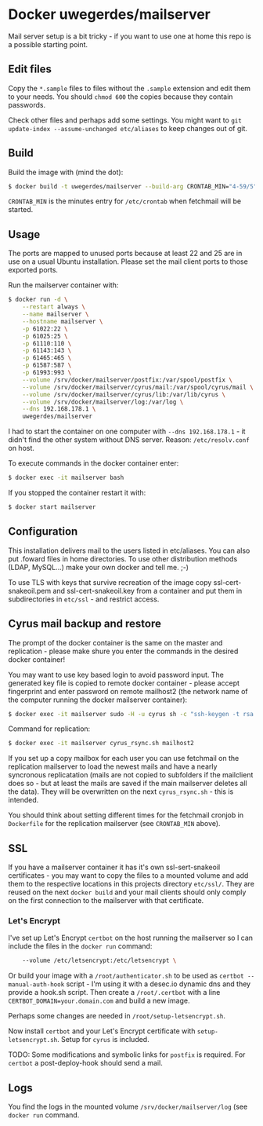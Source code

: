 # Docker uwegerdes/mailserver

Mail server setup is a bit tricky - if you want to use one at home this repo is a possible starting point.

## Edit files

Copy the `*.sample` files to files without the `.sample` extension and edit them to your needs. You should `chmod 600` the copies because they contain passwords.

Check other files and perhaps add some settings. You might want to `git update-index --assume-unchanged etc/aliases` to keep changes out of git.

## Build

Build the image with (mind the dot):

```bash
$ docker build -t uwegerdes/mailserver --build-arg CRONTAB_MIN="4-59/5" .
```

`CRONTAB_MIN` is the minutes entry for `/etc/crontab` when fetchmail will be started.

## Usage

The ports are mapped to unused ports because at least 22 and 25 are in use on a usual Ubuntu installation. Please set the mail client ports to those exported ports.

Run the mailserver container with:

```bash
$ docker run -d \
	--restart always \
	--name mailserver \
	--hostname mailserver \
	-p 61022:22 \
	-p 61025:25 \
	-p 61110:110 \
	-p 61143:143 \
	-p 61465:465 \
	-p 61587:587 \
	-p 61993:993 \
	--volume /srv/docker/mailserver/postfix:/var/spool/postfix \
	--volume /srv/docker/mailserver/cyrus/mail:/var/spool/cyrus/mail \
	--volume /srv/docker/mailserver/cyrus/lib:/var/lib/cyrus \
	--volume /srv/docker/mailserver/log:/var/log \
	--dns 192.168.178.1 \
	uwegerdes/mailserver
```

I had to start the container on one computer with `--dns 192.168.178.1` - it didn't find the other system without DNS server. Reason: `/etc/resolv.conf` on host.

To execute commands in the docker container enter:

```bash
$ docker exec -it mailserver bash
```

If you stopped the container restart it with:

```bash
$ docker start mailserver
```

## Configuration

This installation delivers mail to the users listed in etc/aliases. You can also put .foward files in home directories. To use other distribution methods (LDAP, MySQL...) make your own docker and tell me. ;-)

To use TLS with keys that survive recreation of the image copy ssl-cert-snakeoil.pem and ssl-cert-snakeoil.key from a container and put them in subdirectories in `etc/ssl` - and restrict access.


## Cyrus mail backup and restore

The prompt of the docker container is the same on the master and replication - please make shure you enter the commands in the desired docker container!

You may want to use key based login to avoid password input. The generated key file is copied to remote docker container - please accept fingerprint and enter password on remote mailhost2 (the network name of the computer running the docker mailserver container):

```bash
$ docker exec -it mailserver sudo -H -u cyrus sh -c "ssh-keygen -t rsa -C cyrus@mailserver -N '' -f ~/.ssh/id_rsa && ssh-copy-id -i ~/.ssh/id_rsa.pub -p 61022 cyrus@mailhost2"
```

Command for replication:

```bash
$ docker exec -it mailserver cyrus_rsync.sh mailhost2
```

If you set up a copy mailbox for each user you can use fetchmail on the replication mailserver to load the newest mails and have a nearly syncronous replicatation (mails are not copied to subfolders if the mailclient does so - but at least the mails are saved if the main mailserver deletes all the data). They will be overwritten on the next `cyrus_rsync.sh` - this is intended.

You should think about setting different times for the fetchmail cronjob in `Dockerfile` for the replication mailserver (see `CRONTAB_MIN` above).

## SSL

If you have a mailserver container it has it's own ssl-sert-snakeoil certificates - you may want to copy the files to a mounted volume and add them to the respective locations in this projects directory `etc/ssl/`. They are reused on the next `docker build` and your mail clients should only comply on the first connection to the mailserver with that certificate.

### Let's Encrypt

I've set up Let's Encrypt `certbot` on the host running the mailserver so I can include the files in the `docker run` command:

```bash
	--volume /etc/letsencrypt:/etc/letsencrypt \
```

Or build your image with a `/root/authenticator.sh` to be used as `certbot --manual-auth-hook` script - I'm using it with a desec.io dynamic dns and they provide a hook.sh script. Then create a `/root/.certbot` with a line `CERTBOT_DOMAIN=your.domain.com` and build a new image.

Perhaps some changes are needed in `/root/setup-letsencrypt.sh`.

Now install `certbot` and your Let's Encrypt certificate with `setup-letsencrypt.sh`. Setup for `cyrus` is included.

TODO: Some modifications and symbolic links for `postfix` is required.
For `certbot` a post-deploy-hook should send a mail.

## Logs

You find the logs in the mounted volume `/srv/docker/mailserver/log` (see `docker run` command.
